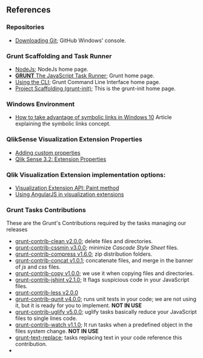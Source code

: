 ## References

### Repositories
* [Downloading Git](https://git-scm.com/download/win); GitHub Windows' console.

### Grunt Scaffolding and Task Runner

* [NodeJs](https://nodejs.org/en/); NodeJs home page.
* [**GRUNT** The JavaScript Task Runner](https://gruntjs.com/); Grunt home page.
* [Using the CLI](https://gruntjs.com/using-the-cli); Grunt Command Line Interface home page.
* [Project Scaffolding (grunt-init)](https://gruntjs.com/project-scaffolding); This is the grunt-init home page.

### Windows Environment

* [How to take advantage of symbolic links in Windows 10](https://www.techrepublic.com/article/how-to-take-advantage-of-symbolic-links-in-window-10/) Article explaining the symbolic links concept.

### QlikSense Visualization Extension Properties

* [Adding custom properties](https://help.qlik.com/en-US/sense-developer/June2020/Subsystems/Extensions/Content/Sense_Extensions/extensions-add-custom-properties.htm#:~:text=You%20can%20define%20custom%20properties,values%20in%20the%20layout%20parameter)
* [Qlik Sense 3.2: Extension Properties](https://community.qlik.com/t5/Qlik-Design-Blog/Qlik-Sense-3-2-Extension-Properties/ba-p/1469632)

### Qlik Visualization Extension implementation options:

* [Visualization Extension API: Paint method](https://help.qlik.com/en-US/sense-developer/September2020/Subsystems/APIs/Content/Sense_ClientAPIs/extensions-api-reference.htm)
* [Using AngularJS in visualization extensions](https://help.qlik.com/en-US/sense-developer/June2020/Subsystems/Extensions/Content/Sense_Extensions/extensions-angular-introduction.htm)

### Grunt Tasks Contributions

These are the Grunt's Contributions required by the tasks managing our releases

* [grunt-contrib-clean v2.0.0](https://www.npmjs.com/package/grunt-contrib-clean); delete files and directories.
* [grunt-contrib-cssmin v3.0.0](https://www.npmjs.com/package/grunt-contrib-cssmin); minimize *Cascade Style Sheet* files.
* [grunt-contrib-compress v1.6.0](https://www.npmjs.com/package/grunt-contrib-compress); zip distribution folders. 
* [grunt-contrib-concat v1.0.1](https://www.npmjs.com/package/grunt-contrib-concat); concatenate files, and merge in the banner of *js* and *css* files.
* [grunt-contrib-copy v1.0.0](https://www.npmjs.com/package/grunt-contrib-copy); we use it when copying files and directories.
* [grunt-contrib-jshint v2.1.0](https://www.npmjs.com/package/grunt-contrib-jshint); It flags suspicious code in your JavaScript files.
* [grunt-contrib-less v2.0.0](https://www.npmjs.com/package/grunt-contrib-less)
* [grunt-contrib-qunit v4.0.0](https://github.com/gruntjs/grunt-contrib-qunit); runs unit tests in your code; we are not using it, but it is ready for you to implement. **NOT IN USE**
* [grunt-contrib-uglify v5.0.0](https://www.npmjs.com/package/grunt-contrib-uglify); uglify tasks basically reduce your JavaScript files  to single lines code.
* [grunt-contrib-watch v1.1.0](https://www.npmjs.com/package/grunt-contrib-watch); It run tasks when a predefined object in the files system change. **NOT IN USE**
* [grunt-text-replace](https://www.npmjs.com/package/grunt-text-replace); tasks replacing text in your code reference this contribution.
* 